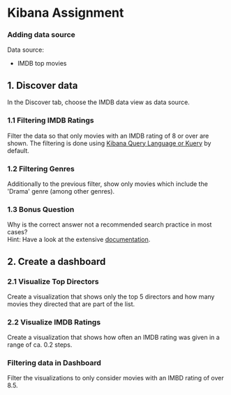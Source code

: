 # Kibana Assignment

### Adding data source

Data source:
- IMDB top movies

## 1. Discover data

In the Discover tab, choose the IMDB data view as data source.

### 1.1 Filtering IMDB Ratings
Filter the data so that only movies with an IMDB rating of 8 or over are shown.
The filtering is done using [Kibana Query Language or Kuery](https://www.elastic.co/guide/en/kibana/8.16/kuery-query.html) by default. 

### 1.2 Filtering Genres
Additionally to the previous filter, show only movies which include the 'Drama' genre (among other genres).

### 1.3 Bonus Question
Why is the correct answer not a recommended search practice in most cases? <br>
Hint: Have a look at the extensive [documentation](https://www.elastic.co/guide/en/elasticsearch/reference/8.16/query-dsl-query-string-query.html#query-string-wildcard).


## 2. Create a dashboard
### 2.1 Visualize Top Directors
Create a visualization that shows only the top 5 directors and how many movies they directed that are part of the list.
### 2.2 Visualize IMDB Ratings
Create a visualization that shows how often an IMDB rating was given in a range of ca. 0.2 steps.
### Filtering data in Dashboard
Filter the visualizations to only consider movies with an IMBD rating of over 8.5.